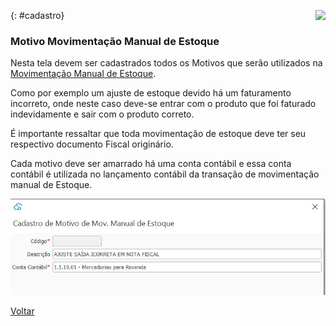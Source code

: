 <a href="http://docs.continentenuvem.com.br/dicas.html#dicas"><img align="right" src="http://docs.continentenuvem.com.br/images/dicas.jpg"></a>



{: #cadastro}

### Motivo Movimentação Manual de Estoque

Nesta tela devem ser cadastrados todos os Motivos que serão utilizados na [Movimentação Manual de Estoque](estoque_movimentacao_manual.md#movimentacaomanual).

Como por exemplo um ajuste de estoque devido há um faturamento incorreto, onde neste caso deve-se entrar com o produto que foi faturado indevidamente e sair com o produto correto.

É importante ressaltar que toda movimentação de estoque deve ter seu respectivo documento Fiscal originário.

Cada motivo deve ser amarrado há uma conta contábil e essa conta contábil é utilizada no lançamento contábil da transação de movimentação manual de Estoque.

![](images/estoque_motivo_movimentacao_manual_estoque.jpg)



[Voltar](estoque.md#estoque)

